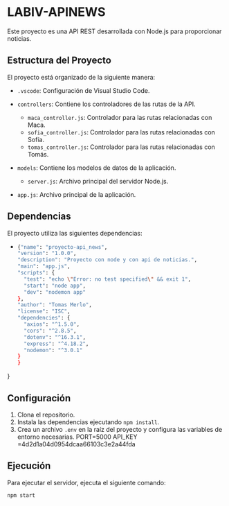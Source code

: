# LABIV-APINEWS

Este proyecto es una API REST desarrollada con Node.js para proporcionar noticias.

## Estructura del Proyecto

El proyecto está organizado de la siguiente manera:

- `.vscode`: Configuración de Visual Studio Code.

- `controllers`: Contiene los controladores de las rutas de la API.
    * `maca_controller.js`: Controlador para las rutas relacionadas con Maca.
    * `sofia_controller.js`: Controlador para las rutas relacionadas con Sofía.
    * `tomas_controller.js`: Controlador para las rutas relacionadas con Tomás.

- `models`: Contiene los modelos de datos de la aplicación.
    * `server.js`: Archivo principal del servidor Node.js.

* `app.js`: Archivo principal de la aplicación.


## Dependencias

El proyecto utiliza las siguientes dependencias:

* ```bash {
  {"name": "proyecto-api_news",
  "version": "1.0.0",
  "description": "Proyecto con node y con api de noticias.",
  "main": "app.js",
  "scripts": {
    "test": "echo \"Error: no test specified\" && exit 1",
    "start": "node app",
    "dev": "nodemon app"
  },
  "author": "Tomas Merlo",
  "license": "ISC",
  "dependencies": {
    "axios": "^1.5.0",
    "cors": "^2.8.5",
    "dotenv": "^16.3.1",
    "express": "^4.18.2",
    "nodemon": "^3.0.1"
  }
  }
}



## Configuración

1.  Clona el repositorio.
2.  Instala las dependencias ejecutando `npm install`.
3.  Crea un archivo `.env` en la raíz del proyecto y configura las variables de entorno necesarias.
PORT=5000
API_KEY =4d2d1a04d0954dcaa66103c3e2a44fda

## Ejecución

Para ejecutar el servidor, ejecuta el siguiente comando:
```bash
npm start